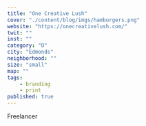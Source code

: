 ```yaml
---
title: "One Creative Lush"
cover: "./content/blog/imgs/hamburgers.png"
website: "https://onecreativelush.com/"
twit: ""
inst: ""
category: "O"
city: "Edmonds"
neighborhood: ""
size: "small"
map: ""
tags:
    - branding
    - print
published: true
---
```


Freelancer
